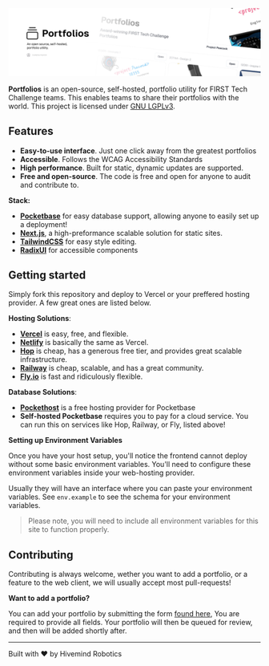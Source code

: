 ![Portfolios](.github/assets/banner.png)

<strong>Portfolios</strong> is an open-source, self-hosted, portfolio utility for FIRST Tech Challenge teams. This enables teams to share their portfolios with the world. This project is
licensed under [GNU LGPLv3](COPYING.LESSER).

## Features

- **Easy-to-use interface**. Just one click away from the greatest portfolios
- **Accessible**. Follows the WCAG Accessibility Standards
- **High performance**. Built for static, dynamic updates are supported.
- **Free and open-source**. The code is free and open for anyone to audit and contribute to.

**Stack:**

- [**Pocketbase**](https://pocketbase.io/) for easy database support, allowing anyone to easily set up a deployment!
- [**Next.js**](https://nextjs.org/), a high-preformance scalable solution for static sites.
- [**TailwindCSS**](https://tailwindcss.com/) for easy style editing.
- [**RadixUI**](https://www.radix-ui.com/) for accessible components

## Getting started

Simply fork this repository and deploy to Vercel or your preffered hosting provider. A few great ones are listed below.

**Hosting Solutions**:

- [**Vercel**](https://vercel.app/) is easy, free, and flexible.
- [**Netlify**](https://netlify.com/) is basically the same as Vercel.
- [**Hop**](https://hop.io/) is cheap, has a generous free tier, and provides great scalable infrastructure.
- [**Railway**](https://railway.app/) is cheap, scalable, and has a great community.
- [**Fly.io**](https://fly.io/) is fast and ridiculously flexible.

**Database Solutions**:

- [**Pockethost**](https://pockethost.io/) is a free hosting provider for Pocketbase
- **Self-hosted Pocketbase** requires you to pay for a cloud service. You can run this on services like Hop, Railway, or Fly, listed above!

**Setting up Environment Variables**

Once you have your host setup, you'll notice the frontend cannot deploy without some basic environment variables. You'll need to configure these environment variables inside your web-hosting provider.

Usually they will have an interface where you can paste your environment variables. See `env.example` to see the schema for your environment variables.

> Please note, you will need to include all environment variables for this site to function properly.

## Contributing

Contributing is always welcome, wether you want to add a portfolio, or a feature to the web client, we will usually accept most pull-requests!

**Want to add a portfolio?**

You can add your portfolio by submitting the form [found here](https://github.com/hivemindhq/portfolios/issues/new?assignees=&labels=addition&projects=&template=add_portfolio.yml&title=Portfolios+%C2%BB+), You are required to provide all fields. Your portfolio will then be queued for review, and then will be added shortly after.

---

Built with ❤️ by Hivemind Robotics

